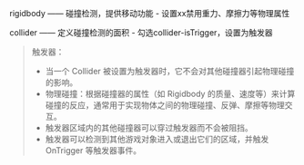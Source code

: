 rigidbody —— 碰撞检测，提供移动功能 - 设置xx禁用重力、摩擦力等物理属性

collider —— 定义碰撞检测的面积 - 勾选collider-isTrigger，设置为触发器

>   触发器：
>   * 当一个 Collider 被设置为触发器时，它不会对其他碰撞器引起物理碰撞的影响。
>   * 物理碰撞：根据碰撞器的属性（如 Rigidbody 的质量、速度等）来计算碰撞的反应，通常用于实现物体之间的物理碰撞、反弹、摩擦等物理交互。
>   * 触发器区域内的其他碰撞器可以穿过触发器而不会被阻挡。
>   * 触发器可以检测到其他游戏对象进入或退出它们的区域，并触发 OnTrigger 等触发器事件。